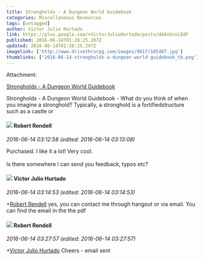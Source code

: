 ```yaml
---
title: Strongholds - A Dungeon World Guidebook
categories: Miscellaneous Resources
tags: [untagged]
author: Victor Julio Hurtado
link: https://plus.google.com/+VictorJulioHurtado/posts/dA6oUroLEdF
published: 2016-06-14T01:28:25.297Z
updated: 2016-06-14T01:28:25.297Z
imagelink: ['http://www.drivethrurpg.com/images/9017/185487.jpg']
thumblinks: ['2016-06-14-strongholds-a-dungeon-world-guidebook_tb.png']
---
```





Attachment:

<a href='http://www.drivethrurpg.com/product/185487/Strongholds--A-Dungeon-World-Guidebook'>Strongholds - A Dungeon World Guidebook</a>


Strongholds - A Dungeon World Guidebook - What do you think of when you imagine a stronghold? Typically, a stronghold is a fortifiedstructure such as a castle or
<div id='comment z131dhuy2yftvz5is04chveoqkiuelr5pa4'>
  <h4><img src='{{site.baseurl}}//images/avatars/109791996665503926061_photo.jpg'> Robert Rendell</h4>
      <p><cite>2016-06-14 03:12:58 (edited: 2016-06-14 03:13:08)</cite></p>
        <p>Purchased.  I like it a lot!  Very cool.<br /><br />Is there somewhere I can send you feedback, typos etc?</p>
</div>
        

<div id='comment z131dhuy2yftvz5is04chveoqkiuelr5pa4'>
  <h4><img src='{{site.baseurl}}//images/avatars/104881770392672110983_photo.jpg'> Victor Julio Hurtado</h4>
      <p><cite>2016-06-14 03:14:53 (edited: 2016-06-14 03:14:53)</cite></p>
        <p><span class="proflinkWrapper"><span class="proflinkPrefix">+</span><a class="proflink" href="https://plus.google.com/109791996665503926061" oid="109791996665503926061">Robert Rendell</a></span> yes, you can contact me through  hangout or via email.  You can find the email in the the pdf</p>
</div>
        

<div id='comment z131dhuy2yftvz5is04chveoqkiuelr5pa4'>
  <h4><img src='{{site.baseurl}}//images/avatars/109791996665503926061_photo.jpg'> Robert Rendell</h4>
      <p><cite>2016-06-14 03:27:57 (edited: 2016-06-14 03:27:57)</cite></p>
        <p><span class="proflinkWrapper"><span class="proflinkPrefix">+</span><a class="proflink" href="https://plus.google.com/104881770392672110983" oid="104881770392672110983">Victor Julio Hurtado</a></span> Cheers - email sent</p>
</div>
        